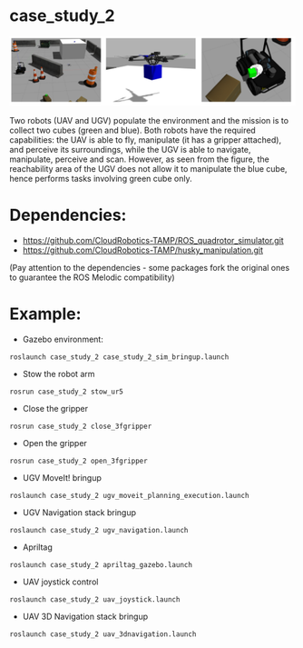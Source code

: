 # case_study_2


![Scenario 2](/imgs/Scenario2.png "Scenario 2")

Two robots (UAV and UGV) populate the environment and the mission is to collect two cubes (green and blue). Both robots have the required capabilities: the UAV is able to fly, manipulate (it has a gripper attached), and perceive its surroundings, while the UGV is able to navigate, manipulate, perceive and scan. However, as seen from the figure, the reachability area of the UGV does not allow it to manipulate the blue cube, hence performs tasks involving green cube only.


# Dependencies:

- https://github.com/CloudRobotics-TAMP/ROS_quadrotor_simulator.git 
- https://github.com/CloudRobotics-TAMP/husky_manipulation.git

(Pay attention to the dependencies - some packages fork the original ones to guarantee the ROS Melodic compatibility)

# Example:

- Gazebo environment: 

```
roslaunch case_study_2 case_study_2_sim_bringup.launch
```

- Stow the robot arm

```
rosrun case_study_2 stow_ur5
```

- Close the gripper

```
rosrun case_study_2 close_3fgripper
```

- Open the gripper

```
rosrun case_study_2 open_3fgripper
```

- UGV MoveIt! bringup

```
roslaunch case_study_2 ugv_moveit_planning_execution.launch
```

- UGV Navigation stack bringup

```
roslaunch case_study_2 ugv_navigation.launch
```

- Apriltag

```
roslaunch case_study_2 apriltag_gazebo.launch
```

- UAV joystick control

```
roslaunch case_study_2 uav_joystick.launch
```

- UAV 3D Navigation stack bringup

```
roslaunch case_study_2 uav_3dnavigation.launch
```
